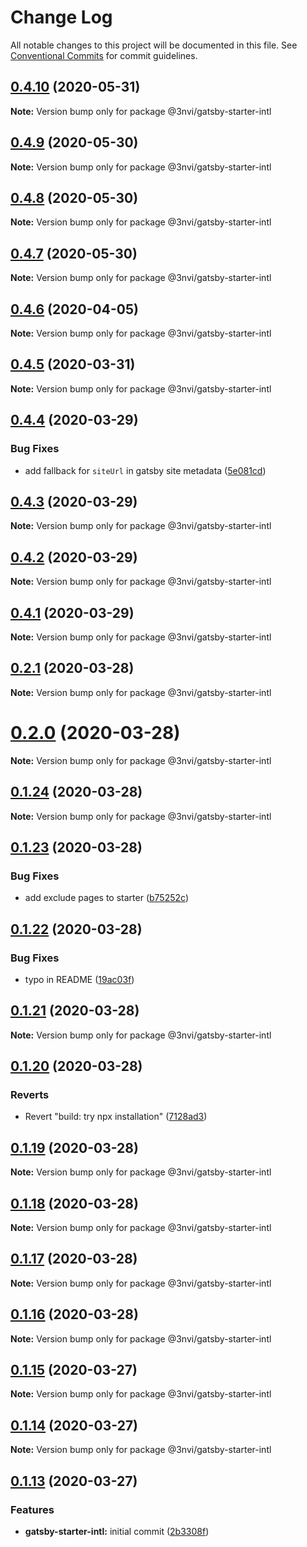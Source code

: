 # Change Log

All notable changes to this project will be documented in this file.
See [Conventional Commits](https://conventionalcommits.org) for commit guidelines.

## [0.4.10](https://github.com/3nvi/gatsby-intl/compare/v0.4.9...v0.4.10) (2020-05-31)

**Note:** Version bump only for package @3nvi/gatsby-starter-intl





## [0.4.9](https://github.com/3nvi/gatsby-intl/compare/v0.4.8...v0.4.9) (2020-05-30)

**Note:** Version bump only for package @3nvi/gatsby-starter-intl

## [0.4.8](https://github.com/3nvi/gatsby-intl/compare/v0.4.7...v0.4.8) (2020-05-30)

**Note:** Version bump only for package @3nvi/gatsby-starter-intl

## [0.4.7](https://github.com/3nvi/gatsby-intl/compare/v0.4.6...v0.4.7) (2020-05-30)

**Note:** Version bump only for package @3nvi/gatsby-starter-intl

## [0.4.6](https://github.com/3nvi/gatsby-intl/compare/v0.4.5...v0.4.6) (2020-04-05)

**Note:** Version bump only for package @3nvi/gatsby-starter-intl

## [0.4.5](https://github.com/3nvi/gatsby-intl/compare/v0.4.4...v0.4.5) (2020-03-31)

**Note:** Version bump only for package @3nvi/gatsby-starter-intl

## [0.4.4](https://github.com/3nvi/gatsby-intl/compare/v0.4.3...v0.4.4) (2020-03-29)

### Bug Fixes

- add fallback for `siteUrl` in gatsby site metadata ([5e081cd](https://github.com/3nvi/gatsby-intl/commit/5e081cd19e4e22e1aa07b6b3953edb60ba84b0fb))

## [0.4.3](https://github.com/3nvi/gatsby-intl/compare/v0.4.2...v0.4.3) (2020-03-29)

**Note:** Version bump only for package @3nvi/gatsby-starter-intl

## [0.4.2](https://github.com/3nvi/gatsby-intl/compare/v0.4.1...v0.4.2) (2020-03-29)

**Note:** Version bump only for package @3nvi/gatsby-starter-intl

## [0.4.1](https://github.com/3nvi/gatsby-intl/compare/v0.4.0...v0.4.1) (2020-03-29)

**Note:** Version bump only for package @3nvi/gatsby-starter-intl

## [0.2.1](https://github.com/3nvi/gatsby-intl/compare/v0.2.0...v0.2.1) (2020-03-28)

**Note:** Version bump only for package @3nvi/gatsby-starter-intl

# [0.2.0](https://github.com/3nvi/gatsby-intl/compare/v0.1.24...v0.2.0) (2020-03-28)

**Note:** Version bump only for package @3nvi/gatsby-starter-intl

## [0.1.24](https://github.com/3nvi/gatsby-intl/compare/v0.1.23...v0.1.24) (2020-03-28)

**Note:** Version bump only for package @3nvi/gatsby-starter-intl

## [0.1.23](https://github.com/3nvi/gatsby-intl/compare/v0.1.22...v0.1.23) (2020-03-28)

### Bug Fixes

- add exclude pages to starter ([b75252c](https://github.com/3nvi/gatsby-intl/commit/b75252c56ca17bb515570338b38187f3327acee1))

## [0.1.22](https://github.com/3nvi/gatsby-intl/compare/v0.1.21...v0.1.22) (2020-03-28)

### Bug Fixes

- typo in README ([19ac03f](https://github.com/3nvi/gatsby-intl/commit/19ac03f2c7d28dfd4669a8697b9ae95f1b95c417))

## [0.1.21](https://github.com/3nvi/gatsby-intl/compare/v0.1.20...v0.1.21) (2020-03-28)

**Note:** Version bump only for package @3nvi/gatsby-starter-intl

## [0.1.20](https://github.com/3nvi/gatsby-intl/compare/v0.1.19...v0.1.20) (2020-03-28)

### Reverts

- Revert "build: try npx installation" ([7128ad3](https://github.com/3nvi/gatsby-intl/commit/7128ad3e65e35659834bde98ec2d81f9e51cf0cf))

## [0.1.19](https://github.com/3nvi/gatsby-intl/compare/v0.1.18...v0.1.19) (2020-03-28)

**Note:** Version bump only for package @3nvi/gatsby-starter-intl

## [0.1.18](https://github.com/3nvi/gatsby-intl/compare/v0.1.17...v0.1.18) (2020-03-28)

**Note:** Version bump only for package @3nvi/gatsby-starter-intl

## [0.1.17](https://github.com/3nvi/gatsby-intl/compare/v0.1.16...v0.1.17) (2020-03-28)

**Note:** Version bump only for package @3nvi/gatsby-starter-intl

## [0.1.16](https://github.com/3nvi/gatsby-intl/compare/v0.1.15...v0.1.16) (2020-03-28)

**Note:** Version bump only for package @3nvi/gatsby-starter-intl

## [0.1.15](https://github.com/3nvi/gatsby-intl/compare/v0.1.14...v0.1.15) (2020-03-27)

**Note:** Version bump only for package @3nvi/gatsby-starter-intl

## [0.1.14](https://github.com/3nvi/gatsby-intl/compare/v0.1.13...v0.1.14) (2020-03-27)

**Note:** Version bump only for package @3nvi/gatsby-starter-intl

## [0.1.13](https://github.com/3nvi/gatsby-intl/compare/v0.1.12...v0.1.13) (2020-03-27)

### Features

- **gatsby-starter-intl:** initial commit ([2b3308f](https://github.com/3nvi/gatsby-intl/commit/2b3308fc02a2fb958c1f2ec9fe6a38c5201a2ba0))
